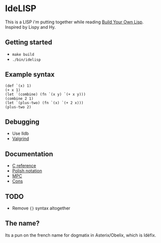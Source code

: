 # IdeLISP
This is a LISP i'm putting together while reading [Build Your Own Lisp](http://www.buildyourownlisp.com/). Inspired by Lispy and Hy.

## Getting started
- `make build`
- `./bin/idelisp`

## Example syntax

```
(def `(x) 1)
(+ x 1)
(let `(combine) (fn `(x y) `(+ x y)))
(combine 2 1)
(let `(plus-two) (fn `(x) `(+ 2 x)))
(plus-two 2)
```

## Debugging
- Use lldb
- [Valgrind](https://valgrind.org/)

## Documentation
- [C reference](https://en.cppreference.com/w/c)
- [Polish notation](https://en.wikipedia.org/wiki/Polish_notation)
- [MPC](https://github.com/orangeduck/mpc)
- [Cons](https://en.wikipedia.org/wiki/Cons)

## TODO
- Remove `{}` syntax altogether

## The name?
Its a pun on the french name for dogmatix in Asterix/Obelix, which is Idéfix.
